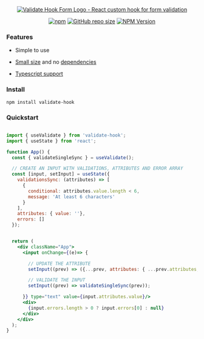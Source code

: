 <div align="center">

<a href="https://validating-form.vercel.app/" title="React Validate Form Hook - Tested App">

<img src="https://i.ibb.co/ZTNgXmd/logo.png" alt="Validate Hook Form Logo - React custom hook for form validation" />

</a>

</div>

<div align="center">
    
[![npm](https://img.shields.io/npm/l/react-hook-form?style=for-the-badge)](https://github.com/jon1Santos-JS/validate-hook/blob/master/LICENSE)
[![GitHub repo size](https://img.shields.io/github/repo-size/jon1Santos-JS/validate-form?style=for-the-badge)](https://github.com/jon1Santos-JS/validate-hook)
[![NPM Version](https://img.shields.io/npm/v/validate-hook?style=for-the-badge)](https://www.npmjs.com/package/validate-hook)
    
</div>

### Features

- Simple to use

- [Small size](https://bundlephobia.com/result?p=react-hook-form@latest) and no [dependencies](./package.json)

- [Typescript support](./index.d.ts)


### Install

    npm install validate-hook


### Quickstart


```jsx

import { useValidate } from 'validate-hook';
import { useState } from 'react';

function App() {
  const { validateSingleSync } = useValidate();

  // CREATE AN INPUT WITH VALIDATIONS, ATTRIBUTES AND ERROR ARRAY
  const [input, setInput] = useState({
    validationsSync: (attributes) => [
      {
        conditional: attributes.value.length < 6,
        message: 'At least 6 characters'
      }
    ],
    attributes: { value: ''},
    errors: []
  });


  return (
    <div className="App">
      <input onChange={(e)=> {

        // UPDATE THE ATTRIBUTE
        setInput((prev) => ({...prev, attributes: { ...prev.attributes, value: e.target.value}}));

        // VALIDATE THE INPUT
        setInput((prev) => validateSingleSync(prev));

      }} type="text" value={input.attributes.value}/>
      <div>
        {input.errors.length > 0 ? input.errors[0] : null}
      </div>
    </div>
  );
}

```

